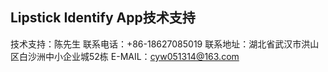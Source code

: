 ## Lipstick Identify App技术支持


技术支持：陈先生
联系电话：+86-18627085019
联系地址：湖北省武汉市洪山区白沙洲中小企业城52栋
E-MAIL：cyw051314@163.com
